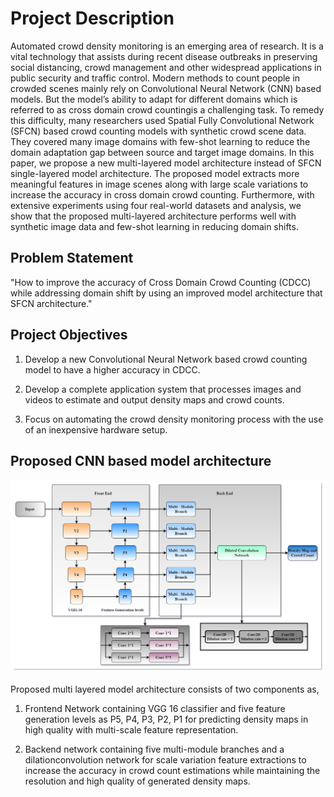 # Project Description

Automated crowd density monitoring is an emerging area of research. It is a vital technology that assists during recent disease outbreaks in preserving social distancing, crowd management and other widespread applications in public security and traffic control. Modern methods to count people in crowded scenes mainly rely on Convolutional Neural Network (CNN) based models. But the model’s ability to adapt for different domains which is referred to as cross domain crowd countingis a challenging task. To remedy this difficulty, many researchers used Spatial Fully Convolutional Network (SFCN) based crowd counting models with synthetic crowd scene data. They covered many image domains with few-shot learning to reduce the domain adaptation gap between source and target image domains. In this paper, we propose a new multi-layered model architecture instead of SFCN single-layered model architecture. The proposed model extracts more meaningful features in image scenes along with large scale variations to increase the accuracy in cross domain crowd counting. Furthermore, with extensive experiments using four real-world datasets and analysis, we show that the proposed multi-layered architecture performs well with synthetic image data and few-shot learning in reducing domain shifts.

## Problem Statement

"How to improve the accuracy of Cross Domain Crowd Counting (CDCC) while addressing domain shift by using an improved model architecture that SFCN architecture."

## Project Objectives

1. Develop a new Convolutional Neural Network based crowd counting model to have a higher accuracy in CDCC.

2. Develop a complete application system that processes images and videos to estimate and output density maps and crowd counts.

3. Focus on automating the crowd density monitoring process with the use of an inexpensive hardware setup.

## Proposed CNN based model architecture

![Alt text](/Images/model.jpeg?raw=true "Proposed Model Architecture with Frontend and Backend Networks")

Proposed multi layered model architecture consists of two components as,

1) Frontend Network containing VGG 16 classifier and five feature generation levels as P5, P4, P3, P2, P1 for
predicting density maps in high quality with multi-scale feature representation.

2) Backend network containing five multi-module branches and a dilationconvolution network for scale variation feature extractions to increase the accuracy in crowd count estimations while maintaining the resolution and high quality of generated density maps.
